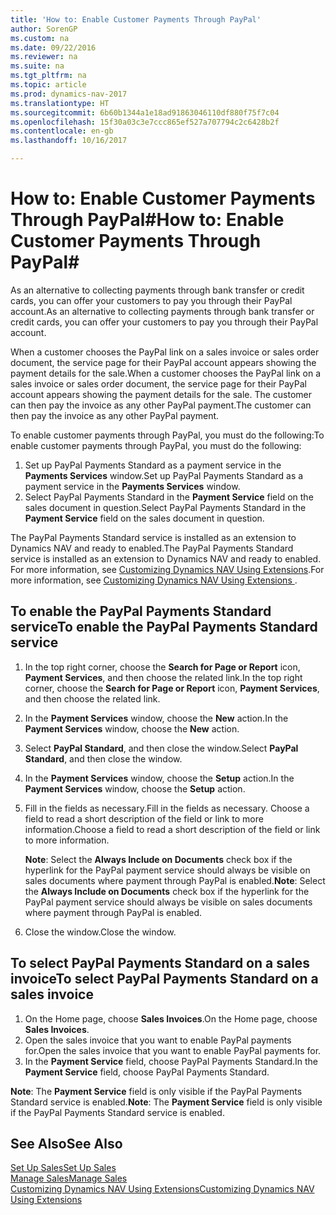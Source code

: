 ```yaml
---
title: 'How to: Enable Customer Payments Through PayPal'
author: SorenGP
ms.custom: na
ms.date: 09/22/2016
ms.reviewer: na
ms.suite: na
ms.tgt_pltfrm: na
ms.topic: article
ms.prod: dynamics-nav-2017
ms.translationtype: HT
ms.sourcegitcommit: 6b60b1344a1e18ad91863046110df880f75f7c04
ms.openlocfilehash: 15f30a03c3e7ccc865ef527a707794c2c6428b2f
ms.contentlocale: en-gb
ms.lasthandoff: 10/16/2017

---
```


# <a name="how-to-enable-customer-payments-through-paypal"></a><span data-ttu-id="1371d-102">How to: Enable Customer Payments Through PayPal#</span><span class="sxs-lookup"><span data-stu-id="1371d-102">How to: Enable Customer Payments Through PayPal#</span></span>
<span data-ttu-id="1371d-103">As an alternative to collecting payments through bank transfer or credit cards, you can offer your customers to pay you through their PayPal account.</span><span class="sxs-lookup"><span data-stu-id="1371d-103">As an alternative to collecting payments through bank transfer or credit cards, you can offer your customers to pay you through their PayPal account.</span></span>

<span data-ttu-id="1371d-104">When a customer chooses the PayPal link on a sales invoice or sales order document, the service page for their PayPal account appears showing the payment details for the sale.</span><span class="sxs-lookup"><span data-stu-id="1371d-104">When a customer chooses the PayPal link on a sales invoice or sales order document, the service page for their PayPal account appears showing the payment details for the sale.</span></span> <span data-ttu-id="1371d-105">The customer can then pay the invoice as any other PayPal payment.</span><span class="sxs-lookup"><span data-stu-id="1371d-105">The customer can then pay the invoice as any other PayPal payment.</span></span>

<span data-ttu-id="1371d-106">To enable customer payments through PayPal, you must do the following:</span><span class="sxs-lookup"><span data-stu-id="1371d-106">To enable customer payments through PayPal, you must do the following:</span></span>

1. <span data-ttu-id="1371d-107">Set up PayPal Payments Standard as a payment service in the **Payments Services** window.</span><span class="sxs-lookup"><span data-stu-id="1371d-107">Set up PayPal Payments Standard as a payment service in the **Payments Services** window.</span></span>
2. <span data-ttu-id="1371d-108">Select PayPal Payments Standard in the **Payment Service** field on the sales document in question.</span><span class="sxs-lookup"><span data-stu-id="1371d-108">Select PayPal Payments Standard in the **Payment Service** field on the sales document in question.</span></span>

<span data-ttu-id="1371d-109">The PayPal Payments Standard service is installed as an extension to Dynamics NAV and ready to enabled.</span><span class="sxs-lookup"><span data-stu-id="1371d-109">The PayPal Payments Standard service is installed as an extension to Dynamics NAV and ready to enabled.</span></span> <span data-ttu-id="1371d-110">For more information, see [Customizing Dynamics NAV Using Extensions](ui-extensions.md).</span><span class="sxs-lookup"><span data-stu-id="1371d-110">For more information, see [Customizing Dynamics NAV Using Extensions ](ui-extensions.md).</span></span>

## <a name="to-enable-the-paypal-payments-standard-service"></a><span data-ttu-id="1371d-111">To enable the PayPal Payments Standard service</span><span class="sxs-lookup"><span data-stu-id="1371d-111">To enable the PayPal Payments Standard service</span></span>
1. <span data-ttu-id="1371d-112">In the top right corner, choose the **Search for Page or Report** icon, **Payment Services**, and then choose the related link.</span><span class="sxs-lookup"><span data-stu-id="1371d-112">In the top right corner, choose the **Search for Page or Report** icon, **Payment Services**, and then choose the related link.</span></span>  
2. <span data-ttu-id="1371d-113">In the **Payment Services** window, choose the **New** action.</span><span class="sxs-lookup"><span data-stu-id="1371d-113">In the **Payment Services** window, choose the **New** action.</span></span>
3. <span data-ttu-id="1371d-114">Select **PayPal Standard**, and then close the window.</span><span class="sxs-lookup"><span data-stu-id="1371d-114">Select **PayPal Standard**, and then close the window.</span></span>
4. <span data-ttu-id="1371d-115">In the **Payment Services** window, choose the **Setup** action.</span><span class="sxs-lookup"><span data-stu-id="1371d-115">In the **Payment Services** window, choose the **Setup** action.</span></span>
5. <span data-ttu-id="1371d-116">Fill in the fields as necessary.</span><span class="sxs-lookup"><span data-stu-id="1371d-116">Fill in the fields as necessary.</span></span> <span data-ttu-id="1371d-117">Choose a field to read a short description of the field or link to more information.</span><span class="sxs-lookup"><span data-stu-id="1371d-117">Choose a field to read a short description of the field or link to more information.</span></span>

    <span data-ttu-id="1371d-118">**Note**: Select the **Always Include on Documents** check box if the hyperlink for the PayPal payment service should always be visible on sales documents where payment through PayPal is enabled.</span><span class="sxs-lookup"><span data-stu-id="1371d-118">**Note**: Select the **Always Include on Documents** check box if the hyperlink for the PayPal payment service should always be visible on sales documents where payment through PayPal is enabled.</span></span>

6. <span data-ttu-id="1371d-119">Close the window.</span><span class="sxs-lookup"><span data-stu-id="1371d-119">Close the window.</span></span>

## <a name="to-select-paypal-payments-standard-on-a-sales-invoice"></a><span data-ttu-id="1371d-120">To select PayPal Payments Standard on a sales invoice</span><span class="sxs-lookup"><span data-stu-id="1371d-120">To select PayPal Payments Standard on a sales invoice</span></span>
1. <span data-ttu-id="1371d-121">On the Home page, choose **Sales Invoices**.</span><span class="sxs-lookup"><span data-stu-id="1371d-121">On the Home page, choose **Sales Invoices**.</span></span>
2. <span data-ttu-id="1371d-122">Open the sales invoice that you want to enable PayPal payments for.</span><span class="sxs-lookup"><span data-stu-id="1371d-122">Open the sales invoice that you want to enable PayPal payments for.</span></span>
3. <span data-ttu-id="1371d-123">In the **Payment Service** field, choose PayPal Payments Standard.</span><span class="sxs-lookup"><span data-stu-id="1371d-123">In the **Payment Service** field, choose PayPal Payments Standard.</span></span>

<span data-ttu-id="1371d-124">**Note**: The **Payment Service** field is only visible if the PayPal Payments Standard service is enabled.</span><span class="sxs-lookup"><span data-stu-id="1371d-124">**Note**: The **Payment Service** field is only visible if the PayPal Payments Standard service is enabled.</span></span>   

## <a name="see-also"></a><span data-ttu-id="1371d-125">See Also</span><span class="sxs-lookup"><span data-stu-id="1371d-125">See Also</span></span>  
[<span data-ttu-id="1371d-126">Set Up Sales</span><span class="sxs-lookup"><span data-stu-id="1371d-126">Set Up Sales</span></span>](sales-setup-sales.md)  
[<span data-ttu-id="1371d-127">Manage Sales</span><span class="sxs-lookup"><span data-stu-id="1371d-127">Manage Sales</span></span>](sales-manage-sales.md)  
[<span data-ttu-id="1371d-128">Customizing Dynamics NAV Using Extensions</span><span class="sxs-lookup"><span data-stu-id="1371d-128">Customizing Dynamics NAV Using Extensions</span></span>](ui-extensions.md)

